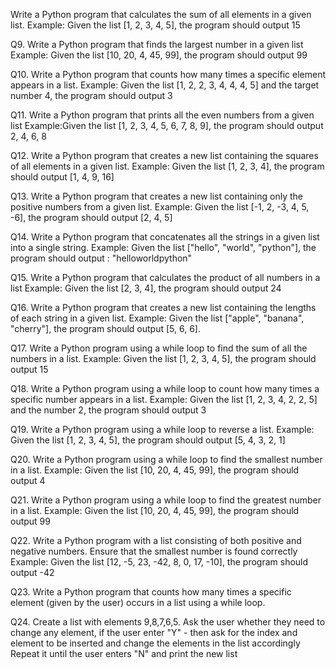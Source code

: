 Write a Python program that calculates the sum of all elements in a given list.
Example: Given the list [1, 2, 3, 4, 5], the program should output 15

Q9. Write a Python program that finds the largest number in a given list
Example: Given the list [10, 20, 4, 45, 99], the program should output 99

Q10. Write a Python program that counts how many times a specific element appears in a list.
Example: Given the list [1, 2, 2, 3, 4, 4, 4, 5] and the target number 4, the program should output 3

Q11. Write a Python program that prints all the even numbers from a given list
Example:Given the list [1, 2, 3, 4, 5, 6, 7, 8, 9], the program should output 2, 4, 6, 8

Q12. Write a Python program that creates a new list containing the squares of all elements in a given list.
Example: Given the list [1, 2, 3, 4], the program should output [1, 4, 9, 16]

Q13. Write a Python program that creates a new list containing only the positive numbers from a given list.
Example: Given the list [-1, 2, -3, 4, 5, -6], the program should output [2, 4, 5]

Q14. Write a Python program that concatenates all the strings in a given list into a single string.
Example: Given the list ["hello", "world", "python"], the program should output : "helloworldpython"

Q15. Write a Python program that calculates the product of all numbers in a list
Example: Given the list [2, 3, 4], the program should output 24

Q16. Write a Python program that creates a new list containing the lengths of each string in a given list.
Example: Given the list ["apple", "banana", "cherry"], the program should output [5, 6, 6].

Q17. Write a Python program using a while loop to find the sum of all the numbers in a list.
Example: Given the list [1, 2, 3, 4, 5], the program should output 15

Q18. Write a Python program using a while loop to count how many times a specific number
appears in a list. Example: Given the list [1, 2, 3, 4, 2, 2, 5] and the number 2, the
program should output 3

Q19. Write a Python program using a while loop to reverse a list. 
Example: Given the list [1, 2, 3, 4, 5], the program should output [5, 4, 3, 2, 1]

Q20. Write a Python program using a while loop to find the smallest number in a list. 
Example: Given the list [10, 20, 4, 45, 99], the program should output 4

Q21. Write a Python program using a while loop to find the greatest number in a list. 
Example: Given the list [10, 20, 4, 45, 99], the program should output 99

Q22. Write a Python program with a list consisting of both positive and negative numbers.
Ensure that the smallest number is found correctly
Example: Given the list [12, -5, 23, -42, 8, 0, 17, -10], the program should output -42

Q23. Write a Python program that counts how many times a specific element (given by the user)
occurs in a list using a while loop.

Q24. Create a list with elements 9,8,7,6,5.
Ask the user whether they need to change any element, if the user enter "Y" - then ask for the
index and element to be inserted and change the elements in the list accordingly
Repeat it until the user enters "N" and print the new list
